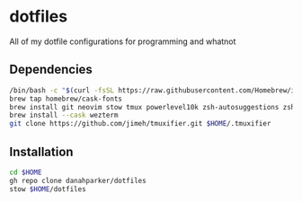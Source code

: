 # dotfiles

All of my dotfile configurations for programming and whatnot

## Dependencies

```sh
/bin/bash -c "$(curl -fsSL https://raw.githubusercontent.com/Homebrew/install/HEAD/install.sh)"
brew tap homebrew/cask-fonts
brew install git neovim stow tmux powerlevel10k zsh-autosuggestions zsh-syntax-highlighting fzf eza zoxide font-meslo-lg-nerd-font
brew install --cask wezterm
git clone https://github.com/jimeh/tmuxifier.git $HOME/.tmuxifier
```

## Installation

```sh
cd $HOME
gh repo clone danahparker/dotfiles
stow $HOME/dotfiles
```
